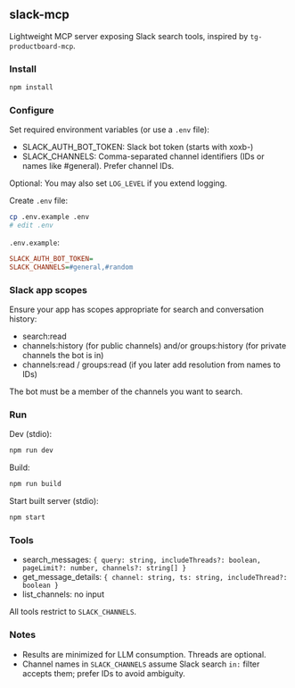 ## slack-mcp

Lightweight MCP server exposing Slack search tools, inspired by `tg-productboard-mcp`.

### Install

```bash
npm install
```

### Configure

Set required environment variables (or use a `.env` file):

- SLACK_AUTH_BOT_TOKEN: Slack bot token (starts with xoxb-)
- SLACK_CHANNELS: Comma-separated channel identifiers (IDs or names like #general). Prefer channel IDs.

Optional: You may also set `LOG_LEVEL` if you extend logging.

Create `.env` file:

```bash
cp .env.example .env
# edit .env
```

`.env.example`:

```ini
SLACK_AUTH_BOT_TOKEN=
SLACK_CHANNELS=#general,#random
```

### Slack app scopes

Ensure your app has scopes appropriate for search and conversation history:
- search:read
- channels:history (for public channels) and/or groups:history (for private channels the bot is in)
- channels:read / groups:read (if you later add resolution from names to IDs)

The bot must be a member of the channels you want to search.

### Run

Dev (stdio):

```bash
npm run dev
```

Build:

```bash
npm run build
```

Start built server (stdio):

```bash
npm start
```

### Tools

- search_messages: `{ query: string, includeThreads?: boolean, pageLimit?: number, channels?: string[] }`
- get_message_details: `{ channel: string, ts: string, includeThread?: boolean }`
- list_channels: no input

All tools restrict to `SLACK_CHANNELS`.

### Notes

- Results are minimized for LLM consumption. Threads are optional.
- Channel names in `SLACK_CHANNELS` assume Slack search `in:` filter accepts them; prefer IDs to avoid ambiguity.
